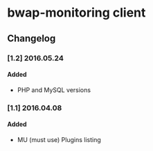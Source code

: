# bwap-monitoring client

## Changelog
### [1.2] 2016.05.24
#### Added
 - PHP and MySQL versions

### [1.1] 2016.04.08
#### Added
 - MU (must use) Plugins listing

